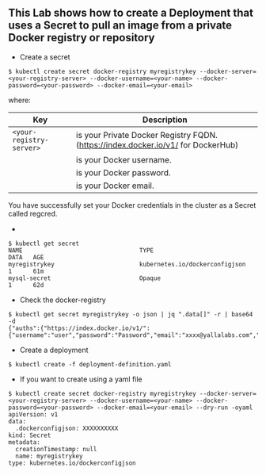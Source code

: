 This Lab shows how to create a Deployment that uses a Secret to pull an image from a private Docker registry or repository
-

- Create a secret 
```
$ kubectl create secret docker-registry myregistrykey --docker-server=<your-registry-server> --docker-username=<your-name> --docker-password=<your-password> --docker-email=<your-email>
```
where:

| Key | Description |
| --- | --- |
| `<your-registry-server>` | is your Private Docker Registry FQDN. (https://index.docker.io/v1/ for DockerHub) |
| <your-name> | is your Docker username. |
| <your-password> | is your Docker password. |
| <your-email> | is your Docker email. |

  
You have successfully set your Docker credentials in the cluster as a Secret called regcred.

- 
```
$ kubectl get secret
NAME                                 TYPE                                  DATA   AGE
myregistrykey                        kubernetes.io/dockerconfigjson        1      61m
mysql-secret                         Opaque                                1      62d
```

- Check the docker-registry
```
$ kubectl get secret myregistrykey -o json | jq ".data[]" -r | base64 -d                                  
{"auths":{"https://index.docker.io/v1/":{"username":"user","password":"Password","email":"xxxx@yallalabs.com","auth":"ZmF1ZGcdekZhdWRlbDA1OTA="}}}
```

- Create a deployment
```
$ kubectl create -f deployment-definition.yaml
```



- If you want to create using a yaml file
```
$ kubectl create secret docker-registry myregistrykey --docker-server=<your-registry-server> --docker-username=<your-name> --docker-password=<your-password> --docker-email=<your-email> --dry-run -oyaml
apiVersion: v1
data:
  .dockerconfigjson: XXXXXXXXXX
kind: Secret
metadata:
  creationTimestamp: null
  name: myregistrykey
type: kubernetes.io/dockerconfigjson
```

